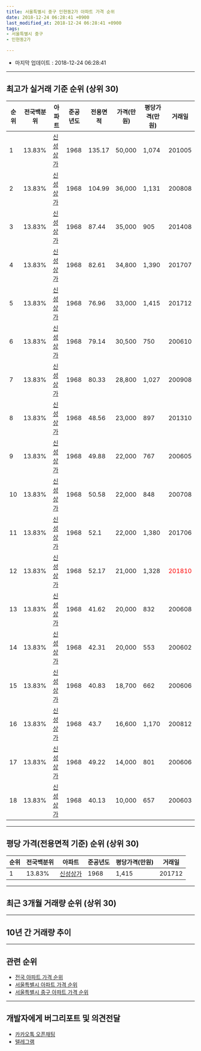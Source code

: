 ```yaml
---
title: 서울특별시 중구 인현동2가 아파트 가격 순위
date: 2018-12-24 06:28:41 +0900
last_modified_at: 2018-12-24 06:28:41 +0900
tags:
- 서울특별시 중구
- 인현동2가

---
```


* 마지막 업데이트 : 2018-12-24 06:28:41

---

## 최고가 실거래 기준 순위 (상위 30)


|순위|전국백분위|아파트|준공년도|전용면적|가격(만원)|평당가격(만원)|거래일|
|---|---|---|---|---|---|---|---|
|1|13.83%|[신성상가](https://search.naver.com/search.naver?query=%EC%84%9C%EC%9A%B8%ED%8A%B9%EB%B3%84%EC%8B%9C+%EC%A4%91%EA%B5%AC+%EC%9D%B8%ED%98%84%EB%8F%992%EA%B0%80+%EC%8B%A0%EC%84%B1%EC%83%81%EA%B0%80)|1968|135.17|50,000|1,074|201005|
|2|13.83%|[신성상가](https://search.naver.com/search.naver?query=%EC%84%9C%EC%9A%B8%ED%8A%B9%EB%B3%84%EC%8B%9C+%EC%A4%91%EA%B5%AC+%EC%9D%B8%ED%98%84%EB%8F%992%EA%B0%80+%EC%8B%A0%EC%84%B1%EC%83%81%EA%B0%80)|1968|104.99|36,000|1,131|200808|
|3|13.83%|[신성상가](https://search.naver.com/search.naver?query=%EC%84%9C%EC%9A%B8%ED%8A%B9%EB%B3%84%EC%8B%9C+%EC%A4%91%EA%B5%AC+%EC%9D%B8%ED%98%84%EB%8F%992%EA%B0%80+%EC%8B%A0%EC%84%B1%EC%83%81%EA%B0%80)|1968|87.44|35,000|905|201408|
|4|13.83%|[신성상가](https://search.naver.com/search.naver?query=%EC%84%9C%EC%9A%B8%ED%8A%B9%EB%B3%84%EC%8B%9C+%EC%A4%91%EA%B5%AC+%EC%9D%B8%ED%98%84%EB%8F%992%EA%B0%80+%EC%8B%A0%EC%84%B1%EC%83%81%EA%B0%80)|1968|82.61|34,800|1,390|201707|
|5|13.83%|[신성상가](https://search.naver.com/search.naver?query=%EC%84%9C%EC%9A%B8%ED%8A%B9%EB%B3%84%EC%8B%9C+%EC%A4%91%EA%B5%AC+%EC%9D%B8%ED%98%84%EB%8F%992%EA%B0%80+%EC%8B%A0%EC%84%B1%EC%83%81%EA%B0%80)|1968|76.96|33,000|1,415|201712|
|6|13.83%|[신성상가](https://search.naver.com/search.naver?query=%EC%84%9C%EC%9A%B8%ED%8A%B9%EB%B3%84%EC%8B%9C+%EC%A4%91%EA%B5%AC+%EC%9D%B8%ED%98%84%EB%8F%992%EA%B0%80+%EC%8B%A0%EC%84%B1%EC%83%81%EA%B0%80)|1968|79.14|30,500|750|200610|
|7|13.83%|[신성상가](https://search.naver.com/search.naver?query=%EC%84%9C%EC%9A%B8%ED%8A%B9%EB%B3%84%EC%8B%9C+%EC%A4%91%EA%B5%AC+%EC%9D%B8%ED%98%84%EB%8F%992%EA%B0%80+%EC%8B%A0%EC%84%B1%EC%83%81%EA%B0%80)|1968|80.33|28,800|1,027|200908|
|8|13.83%|[신성상가](https://search.naver.com/search.naver?query=%EC%84%9C%EC%9A%B8%ED%8A%B9%EB%B3%84%EC%8B%9C+%EC%A4%91%EA%B5%AC+%EC%9D%B8%ED%98%84%EB%8F%992%EA%B0%80+%EC%8B%A0%EC%84%B1%EC%83%81%EA%B0%80)|1968|48.56|23,000|897|201310|
|9|13.83%|[신성상가](https://search.naver.com/search.naver?query=%EC%84%9C%EC%9A%B8%ED%8A%B9%EB%B3%84%EC%8B%9C+%EC%A4%91%EA%B5%AC+%EC%9D%B8%ED%98%84%EB%8F%992%EA%B0%80+%EC%8B%A0%EC%84%B1%EC%83%81%EA%B0%80)|1968|49.88|22,000|767|200605|
|10|13.83%|[신성상가](https://search.naver.com/search.naver?query=%EC%84%9C%EC%9A%B8%ED%8A%B9%EB%B3%84%EC%8B%9C+%EC%A4%91%EA%B5%AC+%EC%9D%B8%ED%98%84%EB%8F%992%EA%B0%80+%EC%8B%A0%EC%84%B1%EC%83%81%EA%B0%80)|1968|50.58|22,000|848|200708|
|11|13.83%|[신성상가](https://search.naver.com/search.naver?query=%EC%84%9C%EC%9A%B8%ED%8A%B9%EB%B3%84%EC%8B%9C+%EC%A4%91%EA%B5%AC+%EC%9D%B8%ED%98%84%EB%8F%992%EA%B0%80+%EC%8B%A0%EC%84%B1%EC%83%81%EA%B0%80)|1968|52.1|22,000|1,380|201706|
|12|13.83%|[신성상가](https://search.naver.com/search.naver?query=%EC%84%9C%EC%9A%B8%ED%8A%B9%EB%B3%84%EC%8B%9C+%EC%A4%91%EA%B5%AC+%EC%9D%B8%ED%98%84%EB%8F%992%EA%B0%80+%EC%8B%A0%EC%84%B1%EC%83%81%EA%B0%80)|1968|52.17|21,000|1,328|<span style="color:red">201810</span>|
|13|13.83%|[신성상가](https://search.naver.com/search.naver?query=%EC%84%9C%EC%9A%B8%ED%8A%B9%EB%B3%84%EC%8B%9C+%EC%A4%91%EA%B5%AC+%EC%9D%B8%ED%98%84%EB%8F%992%EA%B0%80+%EC%8B%A0%EC%84%B1%EC%83%81%EA%B0%80)|1968|41.62|20,000|832|200608|
|14|13.83%|[신성상가](https://search.naver.com/search.naver?query=%EC%84%9C%EC%9A%B8%ED%8A%B9%EB%B3%84%EC%8B%9C+%EC%A4%91%EA%B5%AC+%EC%9D%B8%ED%98%84%EB%8F%992%EA%B0%80+%EC%8B%A0%EC%84%B1%EC%83%81%EA%B0%80)|1968|42.31|20,000|553|200602|
|15|13.83%|[신성상가](https://search.naver.com/search.naver?query=%EC%84%9C%EC%9A%B8%ED%8A%B9%EB%B3%84%EC%8B%9C+%EC%A4%91%EA%B5%AC+%EC%9D%B8%ED%98%84%EB%8F%992%EA%B0%80+%EC%8B%A0%EC%84%B1%EC%83%81%EA%B0%80)|1968|40.83|18,700|662|200606|
|16|13.83%|[신성상가](https://search.naver.com/search.naver?query=%EC%84%9C%EC%9A%B8%ED%8A%B9%EB%B3%84%EC%8B%9C+%EC%A4%91%EA%B5%AC+%EC%9D%B8%ED%98%84%EB%8F%992%EA%B0%80+%EC%8B%A0%EC%84%B1%EC%83%81%EA%B0%80)|1968|43.7|16,600|1,170|200812|
|17|13.83%|[신성상가](https://search.naver.com/search.naver?query=%EC%84%9C%EC%9A%B8%ED%8A%B9%EB%B3%84%EC%8B%9C+%EC%A4%91%EA%B5%AC+%EC%9D%B8%ED%98%84%EB%8F%992%EA%B0%80+%EC%8B%A0%EC%84%B1%EC%83%81%EA%B0%80)|1968|49.22|14,000|801|200606|
|18|13.83%|[신성상가](https://search.naver.com/search.naver?query=%EC%84%9C%EC%9A%B8%ED%8A%B9%EB%B3%84%EC%8B%9C+%EC%A4%91%EA%B5%AC+%EC%9D%B8%ED%98%84%EB%8F%992%EA%B0%80+%EC%8B%A0%EC%84%B1%EC%83%81%EA%B0%80)|1968|40.13|10,000|657|200603|


---

## 평당 가격(전용면적 기준) 순위 (상위 30)


|순위|전국백분위|아파트|준공년도|평당가격(만원)|거래일|
|---|---|---|---|---|---|
|1|13.83%|[신성상가](https://search.naver.com/search.naver?query=%EC%84%9C%EC%9A%B8%ED%8A%B9%EB%B3%84%EC%8B%9C+%EC%A4%91%EA%B5%AC+%EC%9D%B8%ED%98%84%EB%8F%992%EA%B0%80+%EC%8B%A0%EC%84%B1%EC%83%81%EA%B0%80)|1968|1,415|201712|


---

## 최근 3개월 거래량 순위 (상위 30)


<div style="width:100%;">
    <canvas id="deal_count_ranking" height="250"></canvas>
</div>


<script>
new Chart(document.getElementById("deal_count_ranking"), {
    type: 'horizontalBar',
    data: {
        labels: ['신성상가'],
        datasets: [{
            label: '실거래 수',
            data: [3],
            borderColor: "rgba(255, 0, 128, 1)",
            backgroundColor: "rgba(255, 0, 128, 0.5)",
            fill: false,
        }]
    },
    options: {
        responsive: true,
        title: {
            display: true,
            text: '최근 3개월 거래량 순위'
        },
        tooltips: {
            mode: 'index',
            intersect: false,
            callbacks: {
                title: function(tooltipItems, data) {
                    return "실거래 수:";
                },
                label: function(tooltipItem, data) {
                    return data.labels[tooltipItem.index] + ": " + tooltipItem.xLabel;
                }
            }
        },
        hover: {
            mode: 'nearest',
            intersect: true
        },
        scales: {
            xAxes: [{
                display: true,
                scaleLabel: {
                    display: true,
                    labelString: '실거래 수'
                },
                ticks: {
                    suggestedMin: 0,
                }
            }],
            yAxes: [{
                display: true,
                ticks: {
                    autoSkip: false,
                    callback: function(value, index, values) {
                        if (value.length > 15)
                            return value.substr(0, 13) + "...";
                        else
                            return value;
                    }
                },
                scaleLabel: {
                    display: false,
                }
            }]
        }
    }
});

</script>


---

## 10년 간 거래량 추이


<div style="width:100%;">
    <canvas id="deal_progress" height="250"></canvas>
</div>

<script>
new Chart(document.getElementById("deal_progress"), {
    type: 'line',
    data: {
        labels: ['200812','200901','200902','200903','200904','200905','200906','200907','200908','200909','200910','200911','200912','201001','201002','201003','201004','201005','201006','201007','201008','201009','201010','201011','201012','201101','201102','201103','201104','201105','201106','201107','201108','201109','201110','201111','201112','201201','201202','201203','201204','201205','201206','201207','201208','201209','201210','201211','201212','201301','201302','201303','201304','201305','201306','201307','201308','201309','201310','201311','201312','201401','201402','201403','201404','201405','201406','201407','201408','201409','201410','201411','201412','201501','201502','201503','201504','201505','201506','201507','201508','201509','201510','201511','201512','201601','201602','201603','201604','201605','201606','201607','201608','201609','201610','201611','201612','201701','201702','201703','201704','201705','201706','201707','201708','201709','201710','201711','201712','201801','201802','201803','201804','201805','201806','201807','201808','201809','201810','201811','201812'],
        datasets: [{
            label: '실거래 수',
            pointRadius: 1,
            data: [1, 0, 0, 0, 0, 0, 0, 0, 2, 0, 1, 0, 0, 0, 0, 2, 0, 1, 0, 0, 0, 0, 0, 1, 0, 0, 0, 1, 0, 0, 1, 0, 0, 0, 0, 1, 0, 0, 0, 0, 0, 0, 0, 0, 0, 0, 1, 1, 0, 0, 1, 0, 1, 1, 0, 1, 0, 0, 1, 1, 0, 1, 0, 1, 2, 0, 0, 0, 1, 0, 1, 1, 1, 1, 0, 0, 0, 0, 0, 1, 1, 0, 0, 0, 0, 0, 1, 1, 3, 1, 0, 1, 0, 0, 1, 0, 1, 0, 1, 2, 0, 0, 1, 1, 0, 0, 0, 0, 1, 2, 1, 0, 0, 1, 1, 1, 0, 2, 3, 0, 0],
            borderColor: "rgba(255, 201, 14, 1)",
            backgroundColor: "rgba(255, 201, 14, 0.5)",
            fill: true,
        }]
    },
    options: {
        responsive: true,
        title: {
            display: true,
            text: '10년간 거래량 추이'
        },
        tooltips: {
            mode: 'index',
            intersect: false,
        },
        hover: {
            mode: 'nearest',
            intersect: true
        },
        scales: {
            xAxes: [{
                display: true,
                scaleLabel: {
                    display: true,
                    labelString: '년/월'
                }
            }],
            yAxes: [{
                display: true,
                ticks: {
                    suggestedMin: 0,
                },
                scaleLabel: {
                    display: true,
                    labelString: '실거래 수'
                }
            }]
        }
    }
});

</script>


---

## 관련 순위

- [전국 아파트 가격 순위](https://inasie.github.io/apt-ranking/전국)
- [서울특별시 아파트 가격 순위](https://inasie.github.io/apt-ranking/서울특별시)
- [서울특별시 중구 아파트 가격 순위](https://inasie.github.io/apt-ranking/서울특별시-중구)


---

## 개발자에게 버그리포트 및 의견전달

- [카카오톡 오픈채팅](https://open.kakao.com/o/gLJUAP4)
- [텔레그램](https://t.me/inasie)

